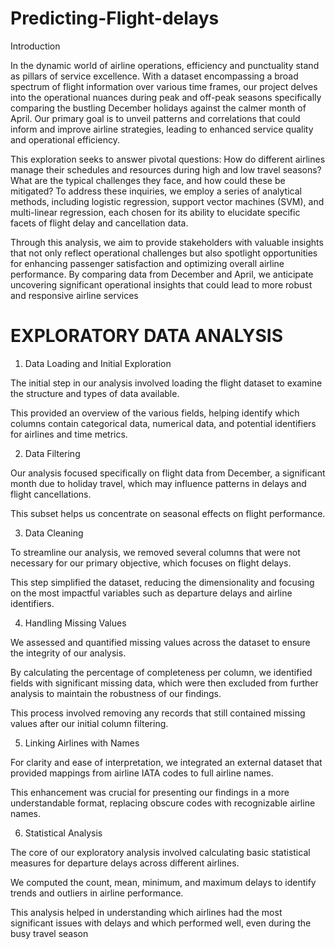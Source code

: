# Predicting-Flight-delays

Introduction

In the dynamic world of airline operations, efficiency and punctuality stand as pillars of service excellence. With a dataset encompassing a broad spectrum of flight information over various time frames, our project delves into the operational nuances during peak and off-peak seasons specifically comparing the bustling December holidays against the calmer month of April. Our primary goal is to unveil patterns and correlations that could inform and improve airline strategies, leading to enhanced service quality and operational efficiency.
 
This exploration seeks to answer pivotal questions: How do different airlines manage their schedules and resources during high and low travel seasons? What are the typical challenges they face, and how could these be mitigated? To address these inquiries, we employ a series of analytical methods, including logistic regression, support vector machines (SVM), and multi-linear regression, each chosen for its ability to elucidate specific facets of flight delay and cancellation data.

Through this analysis, we aim to provide stakeholders with valuable insights that not only reflect operational challenges but also spotlight opportunities for enhancing passenger satisfaction and optimizing overall airline performance. By comparing data from December and April, we anticipate uncovering significant operational insights that could lead to more robust and responsive airline services

#  EXPLORATORY DATA ANALYSIS
1. Data Loading and Initial Exploration
 
 The initial step in our analysis involved loading the flight dataset to examine the structure
 and types of data available.
 
 This provided an overview of the various fields, helping identify which columns contain
 categorical data, numerical data, and potential identifiers for airlines and time metrics.
 
2. Data Filtering
 
 Our analysis focused specifically on flight data from December, a significant month due
 to holiday travel, which may influence patterns in delays and flight cancellations.
 
 This subset helps us concentrate on seasonal effects on flight performance.
 
3. Data Cleaning
 
 To streamline our analysis, we removed several columns that were not necessary for our
 primary objective, which focuses on flight delays.
 
 This step simplified the dataset, reducing the dimensionality and focusing on the most
 impactful variables such as departure delays and airline identifiers.
 
4. Handling Missing Values
 
 We assessed and quantified missing values across the dataset to ensure the integrity of
 our analysis.
 
 By calculating the percentage of completeness per column, we identified fields with
 significant missing data, which were then excluded from further analysis to maintain the
 robustness of our findings.
 
 This process involved removing any records that still contained missing values after our
 initial column filtering.

5. Linking Airlines with Names
 
 For clarity and ease of interpretation, we integrated an external dataset that provided
 mappings from airline IATA codes to full airline names.
 
 This enhancement was crucial for presenting our findings in a more understandable
 format, replacing obscure codes with recognizable airline names.

6. Statistical Analysis
 
 The core of our exploratory analysis involved calculating basic statistical measures for
 departure delays across different airlines.
 
 We computed the count, mean, minimum, and maximum delays to identify trends and
 outliers in airline performance.
 
 This analysis helped in understanding which airlines had the most significant issues with
 delays and which performed well, even during the busy travel season
